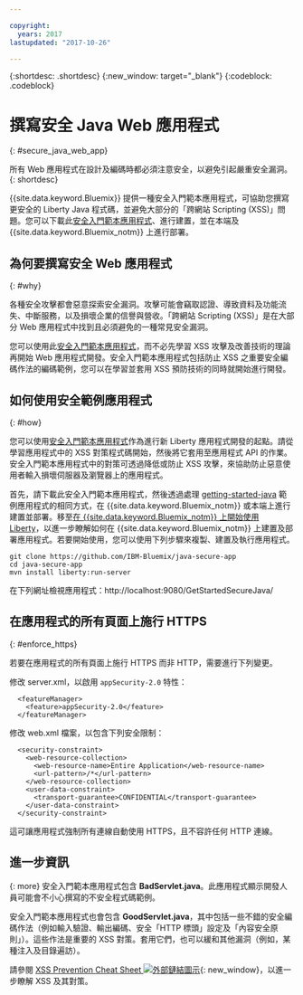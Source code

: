 ```yaml
---

copyright:
  years: 2017
lastupdated: "2017-10-26"

---
```


{:shortdesc: .shortdesc}
{:new_window: target="_blank"}
{:codeblock: .codeblock}

# 撰寫安全 Java Web 應用程式
{: #secure_java_web_app}

所有 Web 應用程式在設計及編碼時都必須注意安全，以避免引起嚴重安全漏洞。
{: shortdesc}

{{site.data.keyword.Bluemix}} 提供一種安全入門範本應用程式，可協助您撰寫更安全的 Liberty Java 程式碼，並避免大部分的「跨網站 Scripting (XSS)」問題。您可以下載此[安全入門範本應用程式](https://github.com/IBM-Bluemix/java-secure-app)、進行建置，並在本端及 {{site.data.keyword.Bluemix_notm}} 上進行部署。

## 為何要撰寫安全 Web 應用程式
{: #why}

各種安全攻擊都會惡意探索安全漏洞。攻擊可能會竊取認證、導致資料及功能流失、中斷服務，以及損壞企業的信譽與營收。「跨網站 Scripting (XSS)」是在大部分 Web 應用程式中找到且必須避免的一種常見安全漏洞。

您可以使用此[安全入門範本應用程式](https://github.com/IBM-Bluemix/java-secure-app)，而不必先學習 XSS 攻擊及改善技術的理論再開始 Web 應用程式開發。安全入門範本應用程式包括防止 XSS 之重要安全編碼作法的編碼範例，您可以在學習並套用 XSS 預防技術的同時就開始進行開發。

## 如何使用安全範例應用程式
{: #how}

您可以使用[安全入門範本應用程式](https://github.com/IBM-Bluemix/java-secure-app)作為進行新 Liberty 應用程式開發的起點。請從學習應用程式中的 XSS 對策程式碼開始，然後將它套用至應用程式 API 的作業。安全入門範本應用程式中的對策可透過降低或防止 XSS 攻擊，來協助防止惡意使用者輸入損壞伺服器及瀏覽器上的應用程式。

首先，請下載此安全入門範本應用程式，然後透過處理 [getting-started-java](https://github.com/IBM-Bluemix/get-started-java) 範例應用程式的相同方式，在 {{site.data.keyword.Bluemix_notm}} 或本端上進行建置並部署。移至[在 {{site.data.keyword.Bluemix_notm}} 上開始使用 Liberty](getting-started.html)，以進一步瞭解如何在 {{site.data.keyword.Bluemix_notm}} 上建置及部署應用程式。若要開始使用，您可以使用下列步驟來複製、建置及執行應用程式。

```
git clone https://github.com/IBM-Bluemix/java-secure-app
cd java-secure-app
mvn install liberty:run-server
```
在下列網址檢視應用程式：http://localhost:9080/GetStartedSecureJava/

## 在應用程式的所有頁面上施行 HTTPS
{: #enforce_https}

若要在應用程式的所有頁面上施行 HTTPS 而非 HTTP，需要進行下列變更。

修改 server.xml，以啟用 `appSecurity-2.0` 特性：

```
  <featureManager>
    <feature>appSecurity-2.0</feature>
  </featureManager>
```

修改 web.xml 檔案，以包含下列安全限制：

```
  <security-constraint>
    <web-resource-collection>
      <web-resource-name>Entire Application</web-resource-name>
      <url-pattern>/*</url-pattern>
    </web-resource-collection>
    <user-data-constraint>
      <transport-guarantee>CONFIDENTIAL</transport-guarantee>
    </user-data-constraint>
  </security-constraint>
```

這可讓應用程式強制所有連線自動使用 HTTPS，且不容許任何 HTTP 連線。

## 進一步資訊
{: more}
安全入門範本應用程式包含 **BadServlet.java**。此應用程式顯示開發人員可能會不小心撰寫的不安全程式碼範例。

安全入門範本應用程式也會包含 **GoodServlet.java**，其中包括一些不錯的安全編碼作法（例如輸入驗證、輸出編碼、安全「HTTP 標頭」設定及「內容安全原則」）。這些作法是重要的 XSS 對策。套用它們，也可以緩和其他漏洞（例如，某種注入及目錄遍訪）。

請參閱 [XSS Prevention Cheat Sheet ![外部鏈結圖示](../../icons/launch-glyph.svg "外部鏈結圖示")](https://www.owasp.org/index.php/XSS){: new_window}，以進一步瞭解 XSS 及其對策。
